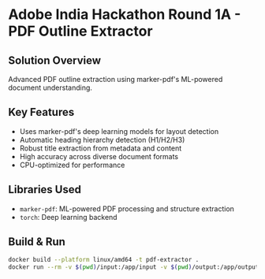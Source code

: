 # Adobe India Hackathon Round 1A - PDF Outline Extractor

## Solution Overview
Advanced PDF outline extraction using marker-pdf's ML-powered document understanding.

## Key Features
- Uses marker-pdf's deep learning models for layout detection
- Automatic heading hierarchy detection (H1/H2/H3)
- Robust title extraction from metadata and content
- High accuracy across diverse document formats
- CPU-optimized for performance

## Libraries Used
- `marker-pdf`: ML-powered PDF processing and structure extraction
- `torch`: Deep learning backend

## Build & Run
```bash
docker build --platform linux/amd64 -t pdf-extractor .
docker run --rm -v $(pwd)/input:/app/input -v $(pwd)/output:/app/output --network none pdf-extractor